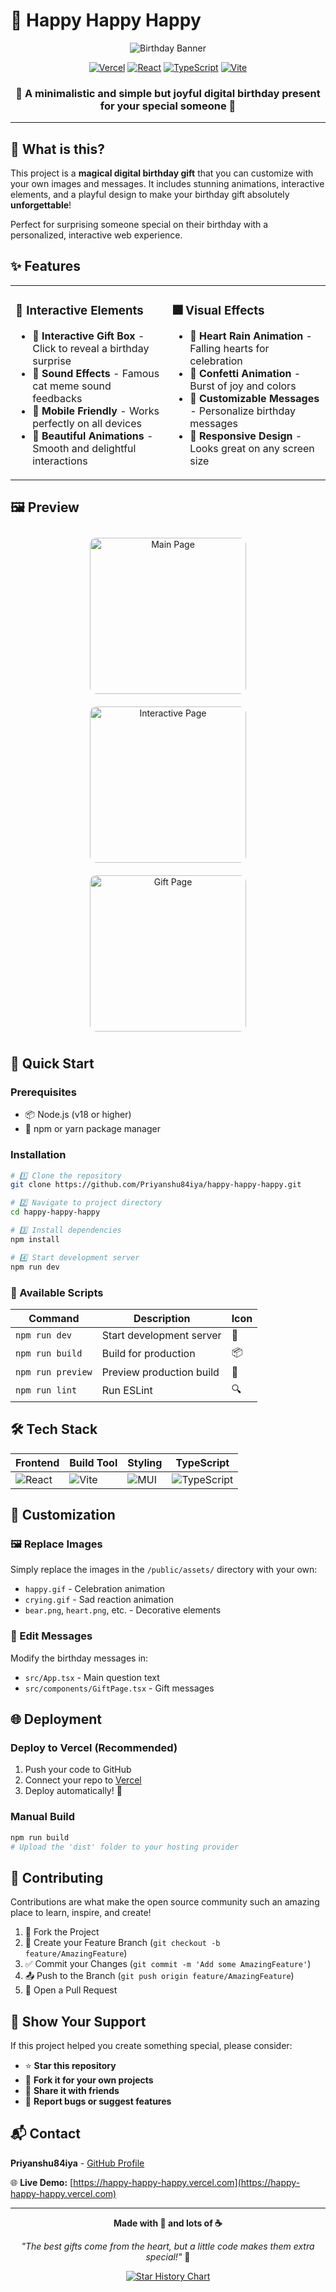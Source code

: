 # 🎉 Happy Happy Happy

<div align="center">

![Birthday Banner](https://readme-typing-svg.herokuapp.com?font=Fira+Code&size=30&pause=1000&color=F12585&center=true&vCenter=true&width=700&lines=🎂+Happy+Birthday+Special+Gift+🎂;🎉+Interactive+Birthday+Celebration+🎉;💖+Make+Someone's+Day+Special+💖)

[![Vercel](https://img.shields.io/badge/Deployed%20on-Vercel-000000?style=for-the-badge&logo=vercel&logoColor=white)](https://happy-happy-happy.vercel.com)
[![React](https://img.shields.io/badge/React-20232A?style=for-the-badge&logo=react&logoColor=61DAFB)](https://reactjs.org/)
[![TypeScript](https://img.shields.io/badge/TypeScript-007ACC?style=for-the-badge&logo=typescript&logoColor=white)](https://www.typescriptlang.org/)
[![Vite](https://img.shields.io/badge/Vite-646CFF?style=for-the-badge&logo=vite&logoColor=white)](https://vitejs.dev/)

### 🌟 A minimalistic and simple but joyful digital birthday present for your special someone 🌟

</div>

---

## 🎁 What is this?

This project is a **magical digital birthday gift** that you can customize with your own images and messages. It includes stunning animations, interactive elements, and a playful design to make your birthday gift absolutely **unforgettable**! 

Perfect for surprising someone special on their birthday with a personalized, interactive web experience.

## ✨ Features

<table>
<tr>
<td width="50%">

### 🎪 Interactive Elements
- 🎁 **Interactive Gift Box** - Click to reveal a birthday surprise
- 🎵 **Sound Effects** - Famous cat meme sound feedbacks
- 📱 **Mobile Friendly** - Works perfectly on all devices
- 🎨 **Beautiful Animations** - Smooth and delightful interactions

</td>
<td width="50%">

### 🎆 Visual Effects
- 💖 **Heart Rain Animation** - Falling hearts for celebration
- 🎊 **Confetti Animation** - Burst of joy and colors
- 📝 **Customizable Messages** - Personalize birthday messages
- 🌈 **Responsive Design** - Looks great on any screen size

</td>
</tr>
</table>

## 🖼️ Preview

<div align="center">
  <img src="UI/1.png" alt="Main Page" width="250" style="border-radius: 10px; margin: 10px;">
  <img src="UI/2.png" alt="Interactive Page" width="250" style="border-radius: 10px; margin: 10px;">
  <img src="UI/3.png" alt="Gift Page" width="250" style="border-radius: 10px; margin: 10px;">
</div>

## 🚀 Quick Start

### Prerequisites
- 📦 Node.js (v18 or higher)
- 🧶 npm or yarn package manager

### Installation

```bash
# 1️⃣ Clone the repository
git clone https://github.com/Priyanshu84iya/happy-happy-happy.git

# 2️⃣ Navigate to project directory  
cd happy-happy-happy

# 3️⃣ Install dependencies
npm install

# 4️⃣ Start development server
npm run dev
```

### 🎯 Available Scripts

| Command | Description | Icon |
|---------|-------------|------|
| `npm run dev` | Start development server | 🚀 |
| `npm run build` | Build for production | 📦 |
| `npm run preview` | Preview production build | 👀 |
| `npm run lint` | Run ESLint | 🔍 |

## 🛠️ Tech Stack

<div align="center">

| Frontend | Build Tool | Styling | TypeScript |
|----------|------------|---------|------------|
| ![React](https://img.shields.io/badge/-React-61DAFB?style=flat-square&logo=react&logoColor=white) | ![Vite](https://img.shields.io/badge/-Vite-646CFF?style=flat-square&logo=vite&logoColor=white) | ![MUI](https://img.shields.io/badge/-MUI-007FFF?style=flat-square&logo=mui&logoColor=white) | ![TypeScript](https://img.shields.io/badge/-TypeScript-3178C6?style=flat-square&logo=typescript&logoColor=white) |

</div>

## 🎨 Customization

### 🖼️ Replace Images
Simply replace the images in the `/public/assets/` directory with your own:
- `happy.gif` - Celebration animation
- `crying.gif` - Sad reaction animation  
- `bear.png`, `heart.png`, etc. - Decorative elements

### 📝 Edit Messages
Modify the birthday messages in:
- `src/App.tsx` - Main question text
- `src/components/GiftPage.tsx` - Gift messages

## 🌐 Deployment

### Deploy to Vercel (Recommended)
1. Push your code to GitHub
2. Connect your repo to [Vercel](https://vercel.com)
3. Deploy automatically! 🚀

### Manual Build
```bash
npm run build
# Upload the 'dist' folder to your hosting provider
```

## 🤝 Contributing

Contributions are what make the open source community such an amazing place to learn, inspire, and create! 

1. 🍴 Fork the Project
2. 🌿 Create your Feature Branch (`git checkout -b feature/AmazingFeature`)
3. ✅ Commit your Changes (`git commit -m 'Add some AmazingFeature'`)
4. 📤 Push to the Branch (`git push origin feature/AmazingFeature`)
5. 🎯 Open a Pull Request

## 💖 Show Your Support

If this project helped you create something special, please consider:

- ⭐ **Star this repository**
- 🍴 **Fork it for your own projects** 
- 📢 **Share it with friends**
- 🐛 **Report bugs or suggest features**

## 📬 Contact

**Priyanshu84iya** - [GitHub Profile](https://github.com/Priyanshu84iya)

🌐 **Live Demo:** [https://happy-happy-happy.vercel.com](https://happy-happy-happy.vercel.com)

---

<div align="center">

**Made with 💖 and lots of ☕**

*"The best gifts come from the heart, but a little code makes them extra special!"* 🎁

[![Star History Chart](https://api.star-history.com/svg?repos=Priyanshu84iya/happy-happy-happy&type=Date)](https://star-history.com/#Priyanshu84iya/happy-happy-happy&Date)

</div>
